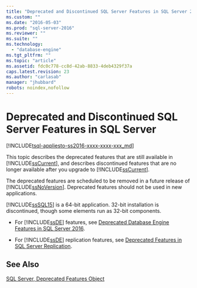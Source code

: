 ```yaml
---
title: "Deprecated and Discontinued SQL Server Features in SQL Server 2016 | Microsoft Docs"
ms.custom: ""
ms.date: "2016-05-03"
ms.prod: "sql-server-2016"
ms.reviewer: ""
ms.suite: ""
ms.technology: 
  - "database-engine"
ms.tgt_pltfrm: ""
ms.topic: "article"
ms.assetid: fdc0c778-cc8d-42ab-8833-4deb4329f37a
caps.latest.revision: 23
ms.author: "carlasab"
manager: "jhubbard"
robots: noindex,nofollow
---
```

# Deprecated and Discontinued SQL Server Features in SQL Server
[!INCLUDE[tsql-appliesto-ss2016-xxxx-xxxx-xxx_md](../a9notintoc/includes/tsql-appliesto-ss2016-xxxx-xxxx-xxx-md.md)]

  This topic describes the deprecated features that are still available in [!INCLUDE[ssCurrent](../a9notintoc/includes/sscurrent-md.md)], and describes discontinued features that are no longer available after you upgrade to [!INCLUDE[ssCurrent](../a9notintoc/includes/sscurrent-md.md)].  
  
 The deprecated features are scheduled to be removed in a future release of [!INCLUDE[ssNoVersion](../a9notintoc/includes/ssnoversion-md.md)]. Deprecated features should not be used in new applications.  
  
 [!INCLUDE[ssSQL15](../a9notintoc/includes/sssql15-md.md)] is a 64-bit application. 32-bit installation is discontinued, though some elements run as 32-bit components.  
  
-   For [!INCLUDE[ssDE](../a9notintoc/includes/ssde-md.md)] features, see [Deprecated Database Engine Features in SQL Server 2016](../database-engine/deprecated-database-engine-features-in-sql-server-2016.md).  
  
-   For [!INCLUDE[ssDE](../a9notintoc/includes/ssde-md.md)] replication features, see [Deprecated Features in SQL Server Replication](../relational-databases/replication/deprecated-features-in-sql-server-replication.md).  
  
## See Also  
 [SQL Server, Deprecated Features Object](../relational-databases/monitor/performance-monitor/sql-server-deprecated-features-object.md)  
  
  